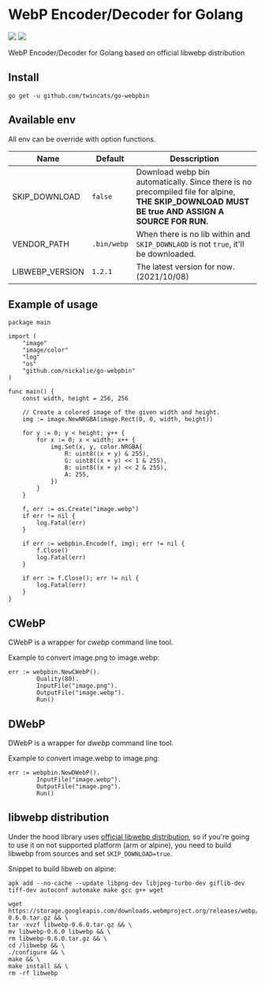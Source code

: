 # WebP Encoder/Decoder for Golang

[![](https://img.shields.io/badge/docs-godoc-blue.svg)](https://godoc.org/github.com/nickalie/go-webpbin)
[![](https://circleci.com/gh/nickalie/go-webpbin.png?circle-token=ebaa6a739ac4dc96dcb167e0700dcc699409f672)](https://circleci.com/gh/nickalie/go-webpbin)

WebP Encoder/Decoder for Golang based on official libwebp distribution

## Install

```go get -u github.com/twincats/go-webpbin```

## Available env
All env can be override with option functions.

|Name|Default|Desscription|
|-----|------|------------|
|SKIP_DOWNLOAD|`false`|Download webp bin automatically. Since there is no precompiled file for alpine, **THE SKIP_DOWNLOAD MUST BE true AND ASSIGN A SOURCE FOR RUN.**|
|VENDOR_PATH|`.bin/webp`|When there is no lib within and `SKIP_DOWNLAOD` is not `true`, it'll be downloaded.|
|LIBWEBP_VERSION|`1.2.1`|The latest version for now. (2021/10/08)|


## Example of usage

```
package main

import (
	"image"
	"image/color"
	"log"
	"os"
	"github.com/nickalie/go-webpbin"
)

func main() {
	const width, height = 256, 256

	// Create a colored image of the given width and height.
	img := image.NewNRGBA(image.Rect(0, 0, width, height))

	for y := 0; y < height; y++ {
		for x := 0; x < width; x++ {
			img.Set(x, y, color.NRGBA{
				R: uint8((x + y) & 255),
				G: uint8((x + y) << 1 & 255),
				B: uint8((x + y) << 2 & 255),
				A: 255,
			})
		}
	}

	f, err := os.Create("image.webp")
	if err != nil {
		log.Fatal(err)
	}

	if err := webpbin.Encode(f, img); err != nil {
		f.Close()
		log.Fatal(err)
	}

	if err := f.Close(); err != nil {
		log.Fatal(err)
	}
}
```

## CWebP

CWebP is a wrapper for *cwebp* command line tool.

Example to convert image.png to image.webp:

```
err := webpbin.NewCWebP().
		Quality(80).
		InputFile("image.png").
		OutputFile("image.webp").
		Run()
```

## DWebP

DWebP is a wrapper for *dwebp* command line tool.

Example to convert image.webp to image.png:

```
err := webpbin.NewDWebP().
		InputFile("image.webp").
		OutputFile("image.png").
		Run()
```

## libwebp distribution

Under the hood library uses [official libwebp distribution](https://storage.googleapis.com/downloads.webmproject.org/releases/webp/index.html), so if you're going to use it on not supported platform (arm or alpine), you need to build libwebp from sources and set ```SKIP_DOWNLOAD=true```.

Snippet to build libweb on alpine:

```
apk add --no-cache --update libpng-dev libjpeg-turbo-dev giflib-dev tiff-dev autoconf automake make gcc g++ wget

wget https://storage.googleapis.com/downloads.webmproject.org/releases/webp/libwebp-0.6.0.tar.gz && \
tar -xvzf libwebp-0.6.0.tar.gz && \
mv libwebp-0.6.0 libwebp && \
rm libwebp-0.6.0.tar.gz && \
cd /libwebp && \
./configure && \
make && \
make install && \
rm -rf libwebp
```
